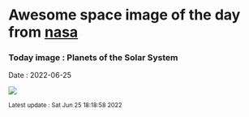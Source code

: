 
# Awesome space image of the day from [nasa](https://api.nasa.gov/)

### Today image : Planets of the Solar System

Date : 2022-06-25


![](https://apod.nasa.gov/apod/image/2206/20220624_ALLINEAMENTO_SPECIALEweb600h.jpg)

<small>Latest update : Sat Jun 25 18:18:58 2022</small>


